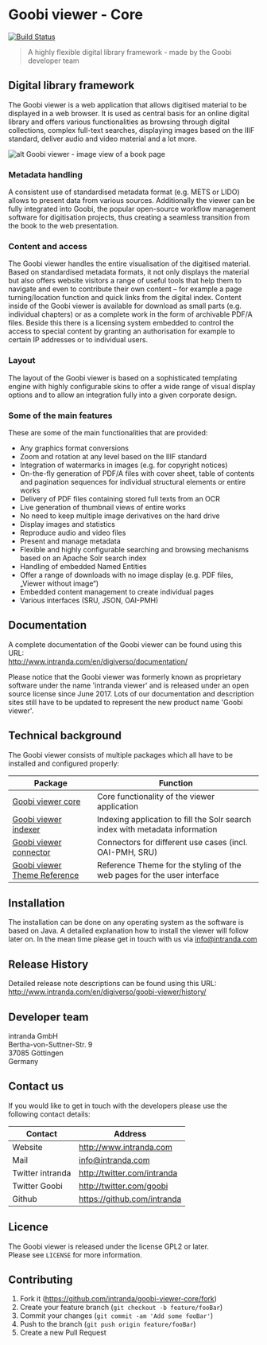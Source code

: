 # Goobi viewer - Core
[![Build Status](https://travis-ci.org/intranda/goobi-viewer-core.svg?branch=master)](https://travis-ci.org/intranda/goobi-viewer-core)

> A highly flexible digital library framework - made by the Goobi developer team


## Digital library framework
The Goobi viewer is a web application that allows digitised material to be displayed in a web browser. It is used as central basis for an online digital library and offers various functionalities as browsing through digital collections, complex full-text searches, displaying images based on the IIIF standard, deliver audio and video material and a lot more. 

![alt Goobi viewer - image view of a book page](doc/images/goobi_viewer_theme_reference_image_display.png "Goobi viewer - image view of a book page")


### Metadata handling
A consistent use of standardised metadata format (e.g. METS or LIDO) allows to present data from various sources. Additionally the viewer can be fully integrated into Goobi, the popular open-source workflow management software for digitisation projects, thus creating a seamless transition from the book to the web presentation.

### Content and access
The Goobi viewer handles the entire visualisation of the digitised material. Based on standardised metadata formats, it not only displays the material but also offers website visitors a range of useful tools that help them to navigate and even to contribute their own content – for example a page turning/location function and quick links from the digital index. 
Content inside of the Goobi viewer is available for download as small parts (e.g. individual chapters) or as a complete work in the form of archivable PDF/A files. Beside this there is a licensing system embedded to control the access to special content by granting an authorisation for example to certain IP addresses or to individual users.

### Layout
The layout of the Goobi viewer is based on a sophisticated templating engine with highly configurable skins to offer a wide range of visual display options and to allow an integration fully into a given corporate design.

### Some of the main features
These are some of the main functionalities that are provided:

- Any graphics format conversions
- Zoom and rotation at any level based on the IIIF standard
- Integration of watermarks in images (e.g. for copyright notices)
- On-the-fly generation of PDF/A files with cover sheet, table of contents and pagination sequences for individual structural elements or entire works
- Delivery of PDF files containing stored full texts from an OCR
- Live generation of thumbnail views of entire works
- No need to keep multiple image derivatives on the hard drive
- Display images and statistics
- Reproduce audio and video files
- Present and manage metadata
- Flexible and highly configurable searching and browsing mechanisms based on an Apache Solr search index
- Handling of embedded Named Entities
- Offer a range of downloads with no image display (e.g. PDF files, „Viewer without image“)
- Embedded content management to create individual pages
- Various interfaces (SRU, JSON, OAI-PMH)

## Documentation
A complete documentation of the Goobi viewer can be found using this URL:  
<http://www.intranda.com/en/digiverso/documentation/>

Please notice that the Goobi viewer was formerly known as proprietary software under the name 'intranda viewer' and is released under an open source license since June 2017. Lots of our documentation and description sites still have to be updated to represent the new product name 'Goobi viewer'.

## Technical background

The Goobi viewer consists of multiple packages which all have to be installed and configured properly:

| Package | Function |
| ------ | ------ |
| [Goobi viewer core](https://github.com/intranda/goobi-viewer-core) | Core functionality of the viewer application|
| [Goobi viewer indexer](https://github.com/intranda/goobi-viewer-indexer) | Indexing application to fill the Solr search index with metadata information |
| [Goobi viewer connector](https://github.com/intranda/goobi-viewer-connector) | Connectors for different use cases (incl. OAI-PMH, SRU)|
| [Goobi viewer Theme Reference](https://github.com/intranda/goobi-viewer-theme-reference) | Reference Theme for the styling of the web pages for the user interface |


## Installation
The installation can be done on any operating system as the software is based on Java. A detailed explanation how to install the viewer will follow later on. In the mean time please get in touch with us via <info@intranda.com>

## Release History
Detailed release note descriptions can be found using this URL:  
<http://www.intranda.com/en/digiverso/goobi-viewer/history/>

## Developer team
intranda GmbH  
Bertha-von-Suttner-Str. 9  
37085 Göttingen  
Germany

## Contact us
If you would like to get in touch with the developers please use the following contact details:

| Contact |Address |
| ------ | ------ |
| Website | <http://www.intranda.com> |
| Mail | <info@intranda.com> |
| Twitter intranda | <http://twitter.com/intranda> |
| Twitter Goobi | <http://twitter.com/goobi> |
| Github | <https://github.com/intranda> |

## Licence
The Goobi viewer is released under the license GPL2 or later.  
Please see ``LICENSE`` for more information.


## Contributing

1. Fork it (<https://github.com/intranda/goobi-viewer-core/fork>)
2. Create your feature branch (`git checkout -b feature/fooBar`)
3. Commit your changes (`git commit -am 'Add some fooBar'`)
4. Push to the branch (`git push origin feature/fooBar`)
5. Create a new Pull Request

